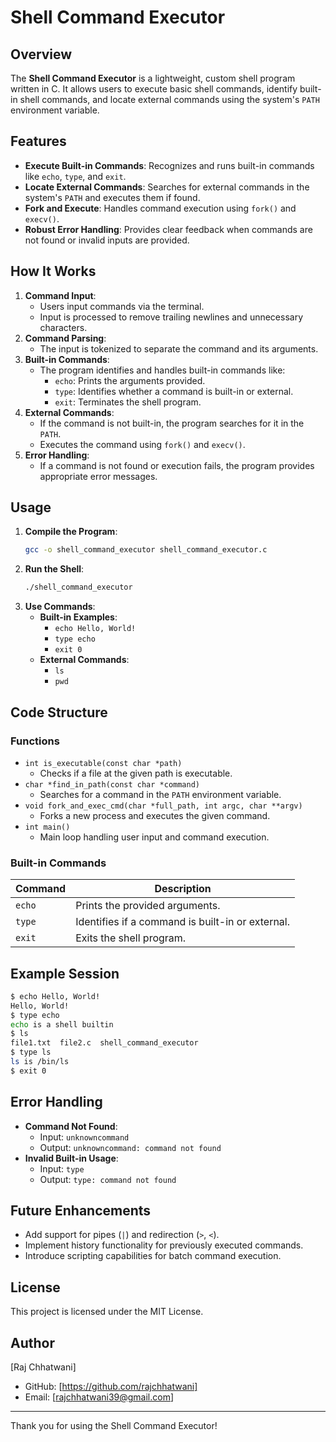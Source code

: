 # Shell Command Executor

## Overview
The **Shell Command Executor** is a lightweight, custom shell program written in C. It allows users to execute basic shell commands, identify built-in shell commands, and locate external commands using the system's `PATH` environment variable.

## Features
- **Execute Built-in Commands**: Recognizes and runs built-in commands like `echo`, `type`, and `exit`.
- **Locate External Commands**: Searches for external commands in the system's `PATH` and executes them if found.
- **Fork and Execute**: Handles command execution using `fork()` and `execv()`.
- **Robust Error Handling**: Provides clear feedback when commands are not found or invalid inputs are provided.

## How It Works
1. **Command Input**:
   - Users input commands via the terminal.
   - Input is processed to remove trailing newlines and unnecessary characters.
2. **Command Parsing**:
   - The input is tokenized to separate the command and its arguments.
3. **Built-in Commands**:
   - The program identifies and handles built-in commands like:
     - `echo`: Prints the arguments provided.
     - `type`: Identifies whether a command is built-in or external.
     - `exit`: Terminates the shell program.
4. **External Commands**:
   - If the command is not built-in, the program searches for it in the `PATH`.
   - Executes the command using `fork()` and `execv()`.
5. **Error Handling**:
   - If a command is not found or execution fails, the program provides appropriate error messages.

## Usage
1. **Compile the Program**:
   ```bash
   gcc -o shell_command_executor shell_command_executor.c
   ```
2. **Run the Shell**:
   ```bash
   ./shell_command_executor
   ```
3. **Use Commands**:
   - **Built-in Examples**:
     - `echo Hello, World!`
     - `type echo`
     - `exit 0`
   - **External Commands**:
     - `ls`
     - `pwd`

## Code Structure
### Functions
- `int is_executable(const char *path)`
  - Checks if a file at the given path is executable.
- `char *find_in_path(const char *command)`
  - Searches for a command in the `PATH` environment variable.
- `void fork_and_exec_cmd(char *full_path, int argc, char **argv)`
  - Forks a new process and executes the given command.
- `int main()`
  - Main loop handling user input and command execution.

### Built-in Commands
| Command | Description                           |
|---------|---------------------------------------|
| `echo`  | Prints the provided arguments.        |
| `type`  | Identifies if a command is built-in or external. |
| `exit`  | Exits the shell program.              |

## Example Session
```bash
$ echo Hello, World!
Hello, World!
$ type echo
echo is a shell builtin
$ ls
file1.txt  file2.c  shell_command_executor
$ type ls
ls is /bin/ls
$ exit 0
```

## Error Handling
- **Command Not Found**:
  - Input: `unknowncommand`
  - Output: `unknowncommand: command not found`
- **Invalid Built-in Usage**:
  - Input: `type`
  - Output: `type: command not found`

## Future Enhancements
- Add support for pipes (`|`) and redirection (`>`, `<`).
- Implement history functionality for previously executed commands.
- Introduce scripting capabilities for batch command execution.

## License
This project is licensed under the MIT License.

## Author
[Raj Chhatwani]
- GitHub: [https://github.com/rajchhatwani]
- Email: [rajchhatwani39@gmail.com]

---
Thank you for using the Shell Command Executor!


